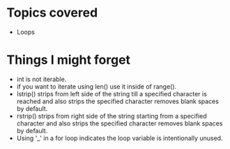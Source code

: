 # Topics covered 

- Loops

# Things I might forget

- int is not iterable.
- if you want to iterate using len() use it inside of range().
- lstrip() strips from left side of the string till a specified character is reached and also strips the specified character removes blank spaces by default.
- rstrip() strips from right side of the string starting from a specified character and also strips the specified character removes blank spaces by default.
- Using '_' in a for loop indicates the loop variable is intentionally unused.
